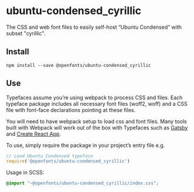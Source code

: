 
# ubuntu-condensed_cyrillic

The CSS and web font files to easily self-host “Ubuntu Condensed” with subset "cyrillic".

## Install

`npm install --save @openfonts/ubuntu-condensed_cyrillic`

## Use

Typefaces assume you’re using webpack to process CSS and files. Each typeface
package includes all necessary font files (woff2, woff) and a CSS file with
font-face declarations pointing at these files.

You will need to have webpack setup to load css and font files. Many tools built
with Webpack will work out of the box with Typefaces such as [Gatsby](https://github.com/gatsbyjs/gatsby)
and [Create React App](https://github.com/facebookincubator/create-react-app).

To use, simply require the package in your project’s entry file e.g.

```javascript
// Load Ubuntu Condensed typeface
require('@openfonts/ubuntu-condensed_cyrillic')
```

Usage in SCSS:
```scss
@import "~@openfonts/ubuntu-condensed_cyrillic/index.css";
```
